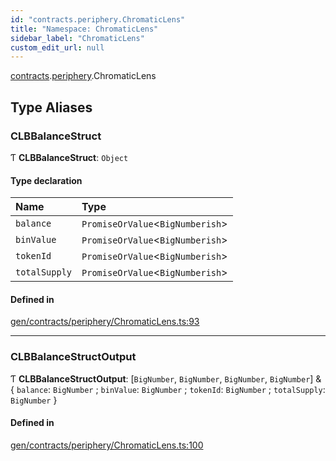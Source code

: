 ```yaml
---
id: "contracts.periphery.ChromaticLens"
title: "Namespace: ChromaticLens"
sidebar_label: "ChromaticLens"
custom_edit_url: null
---
```


[contracts](contracts.md).[periphery](contracts.periphery.md).ChromaticLens

## Type Aliases

### CLBBalanceStruct

Ƭ **CLBBalanceStruct**: `Object`

#### Type declaration

| Name | Type |
| :------ | :------ |
| `balance` | `PromiseOrValue`<`BigNumberish`\> |
| `binValue` | `PromiseOrValue`<`BigNumberish`\> |
| `tokenId` | `PromiseOrValue`<`BigNumberish`\> |
| `totalSupply` | `PromiseOrValue`<`BigNumberish`\> |

#### Defined in

[gen/contracts/periphery/ChromaticLens.ts:93](https://github.com/chromatic-protocol/sdk/blob/83d4e3f/src/gen/contracts/periphery/ChromaticLens.ts#L93)

___

### CLBBalanceStructOutput

Ƭ **CLBBalanceStructOutput**: [`BigNumber`, `BigNumber`, `BigNumber`, `BigNumber`] & { `balance`: `BigNumber` ; `binValue`: `BigNumber` ; `tokenId`: `BigNumber` ; `totalSupply`: `BigNumber`  }

#### Defined in

[gen/contracts/periphery/ChromaticLens.ts:100](https://github.com/chromatic-protocol/sdk/blob/83d4e3f/src/gen/contracts/periphery/ChromaticLens.ts#L100)
